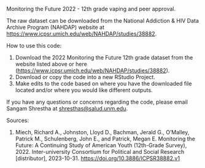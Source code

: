 Monitoring the Future 2022 - 12th grade vaping and peer approval.

The raw dataset can be downloaded from the National Addiction & HIV Data Archive Program (NAHDAP) website at https://www.icpsr.umich.edu/web/NAHDAP/studies/38882.

How to use this code:
1. Download the 2022 Monitoring the Future 12th grade dataset from the website listed above or here (https://www.icpsr.umich.edu/web/NAHDAP/studies/38882).
2. Download or copy the code into a new RStudio Project.
3. Make edits to the code based on where you have the downloaded file located and/or where you would like different outputs.

If you have any questions or concerns regarding the code, please email Sangam Shrestha at shresthas@salud.unm.edu.


Sources:
1. Miech, Richard A., Johnston, Lloyd D., Bachman, Jerald G., O’Malley, Patrick M., Schulenberg, John E., and Patrick, Megan E. Monitoring the Future: A Continuing Study of American Youth (12th-Grade Survey), 2022. Inter-university Consortium for Political and Social Research [distributor], 2023-10-31. https://doi.org/10.3886/ICPSR38882.v1
